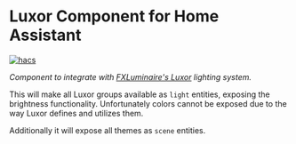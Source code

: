 # Luxor Component for Home Assistant

[![hacs][hacsbadge]][hacs]

_Component to integrate with [FXLuminaire's Luxor][luxor] lighting system._

This will make all Luxor groups available as `light` entities, exposing the brightness functionality. Unfortunately colors cannot be exposed due to the way Luxor defines and utilizes them.

Additionally it will expose all themes as `scene` entities.

[luxor]: https://www.fxl.com/product/transformers/designer/luxor
[hacs]: https://github.com/custom-components/hacs
[hacsbadge]: https://img.shields.io/badge/HACS-Custom-orange.svg?style=for-the-badge
